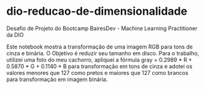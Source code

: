 # dio-reducao-de-dimensionalidade

Desafio de Projeto do Bootcamp BairesDev - Machine Learning Practitioner da DIO

Este notebook mostra a transformação de uma imagem RGB para tons de cinza e binária. O Objetivo é reduzir seu tamanho em disco.
Para o trabalho, utilizei uma foto do meu cachorro, apliquei a fórmula  gray = 0.2989 * R + 0.5870 * G + 0.1140 * B para transformação em tons de cinza e adotei os valores menores que 127 como pretos e maiores que 127 como brancos para transformação em imagem binária.
